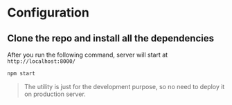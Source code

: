 # Configuration

## Clone the repo and install all the dependencies

After you run the following command, server will start at `http://localhost:8000/`

``` sh
npm start
```

> The utility is just for the development purpose, so no need to deploy it on production server.